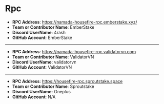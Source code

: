 # Rpc

- **RPC Address**: https://namada-housefire-rpc.emberstake.xyz/
- **Team or Contributor Name**: EmberStake
- **Discord UserName**: 4rash
- **GitHub Account**: EmberStake

---
- **RPC Address**: https://namada-housefire-rpc.validatorvn.com
- **Team or Contributor Name**: ValidatorVN
- **Discord UserName**: validatorvn
- **GitHub Account**: ValidatorVN

---
- **RPC Address**: https://housefire-rpc.sproutstake.space
- **Team or Contributor Name**: Sproutstake
- **Discord UserName**: Oneplus
- **GitHub Account**: N/A

